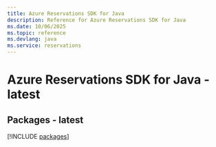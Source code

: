 ```yaml
---
title: Azure Reservations SDK for Java
description: Reference for Azure Reservations SDK for Java
ms.date: 10/06/2025
ms.topic: reference
ms.devlang: java
ms.service: reservations
---
```

# Azure Reservations SDK for Java - latest
## Packages - latest
[!INCLUDE [packages](reservations-index.md)]